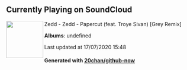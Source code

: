 ## Currently Playing on SoundCloud

[<img align="left" width="100" src="https://i1.sndcdn.com/artworks-000136686246-5k1uaa-t120x120.jpg">](https://soundcloud.com/zedd/zedd-papercut-ft-troye-sivan-grey-remix)

Zedd - Zedd - Papercut (feat. Troye Sivan) [Grey Remix]

**Albums**: undefined

Last updated at 17/07/2020 15:48

#### Generated with [20chan/github-now](https://github.com/20chan/github-now)


<!--
**20chan/20chan** is a ✨ _special_ ✨ repository because its `README.md` (this file) appears on your GitHub profile.

Here are some ideas to get you started:

- 🔭 I’m currently working on ...
- 🌱 I’m currently learning ...
- 👯 I’m looking to collaborate on ...
- 🤔 I’m looking for help with ...
- 💬 Ask me about ...
- 📫 How to reach me: ...
- 😄 Pronouns: ...
- ⚡ Fun fact: ...
-->
